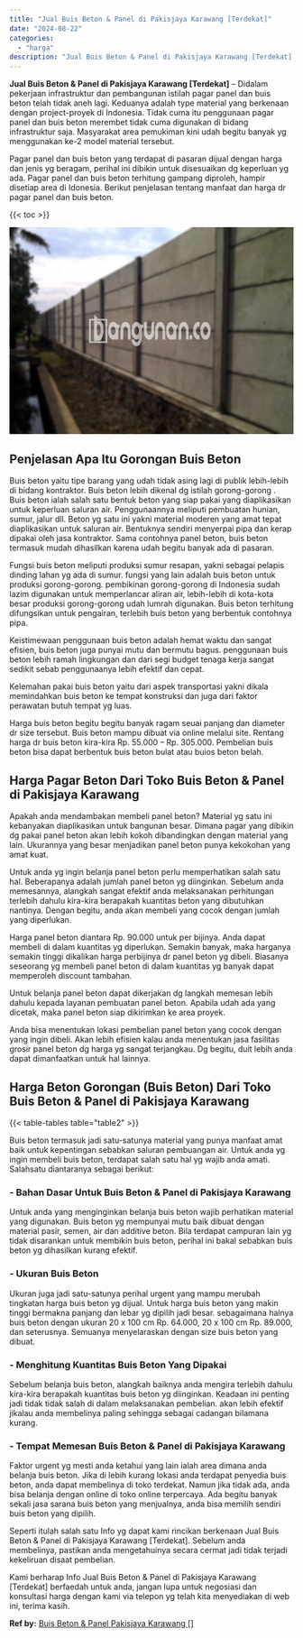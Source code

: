 ```yaml
---
title: "Jual Buis Beton & Panel di Pakisjaya Karawang [Terdekat]"
date: "2024-08-22"
categories: 
  - "harga"
description: "Jual Buis Beton & Panel di Pakisjaya Karawang [Terdekat]. Kami berharap Info Jual Buis Beton & Panel di Pakisjaya Karawang [Terdekat] berfaedah untuk anda,..."
---
```


**Jual Buis Beton & Panel di Pakisjaya Karawang \[Terdekat\]** – Didalam pekerjaan infrastruktur dan pembangunan istilah pagar panel dan buis beton telah tidak aneh lagi. Keduanya adalah type material yang berkenaan dengan project-proyek di Indonesia. Tidak cuma itu penggunaan pagar panel dan buis beton merembet tidak cuma digunakan di bidang infrastruktur saja. Masyarakat area pemukiman kini udah begitu banyak yg menggunakan ke-2 model material tersebut.

Pagar panel dan buis beton yang terdapat di pasaran dijual dengan harga dan jenis yg beragam, perihal ini dibikin untuk disesuaikan dg keperluan yg ada. Pagar panel dan buis beton terhitung gampang diproleh, hampir disetiap area di Idonesia. Berikut penjelasan tentang manfaat dan harga dr pagar panel dan buis beton.

{{< toc >}}

![Jual Buis Beton & Panel di Pakisjaya Karawang [Terdekat]](/images/jual-panel-buis-beton-murah-37.png)

## Penjelasan Apa Itu Gorongan Buis Beton

Buis beton yaitu tipe barang yang udah tidak asing lagi di publik lebih-lebih di bidang kontraktor. Buis beton lebih dikenal dg istilah gorong-gorong . Buis beton ialah salah satu bentuk beton yang siap pakai yang diaplikasikan untuk keperluan saluran air. Penggunaannya meliputi pembuatan hunian, sumur, jalur dll. Beton yg satu ini yakni material moderen yang amat tepat diaplikasikan untuk saluran air. Bentuknya sendiri menyerpai pipa dan kerap dipakai oleh jasa kontraktor. Sama contohnya panel beton, buis beton termasuk mudah dihasilkan karena udah begitu banyak ada di pasaran.

Fungsi buis beton meliputi produksi sumur resapan, yakni sebagai pelapis dinding lahan yg ada di sumur. fungsi yang lain adalah buis beton untuk produksi gorong-gorong. pembikinan gorong-gorong di Indonesia sudah lazim digunakan untuk memperlancar aliran air, lebih-lebih di kota-kota besar produksi gorong-gorong udah lumrah digunakan. Buis beton terhitung difungsikan untuk pengairan, terlebih buis beton yang berbentuk contohnya pipa.

Keistimewaan penggunaan buis beton adalah hemat waktu dan sangat efisien, buis beton juga punyai mutu dan bermutu bagus. penggunaan buis beton lebih ramah lingkungan dan dari segi budget tenaga kerja sangat sedikit sebab penggunaanya lebih efektif dan cepat.

Kelemahan pakai buis beton yaitu dari aspek transportasi yakni dikala memindahkan buis beton ke tempat konstruksi dan juga dari faktor perawatan butuh tempat yg luas.

Harga buis beton begitu begitu banyak ragam seuai panjang dan diameter dr size tersebut. Buis beton mampu dibuat via online melalui site. Rentang harga dr buis beton kira-kira Rp. 55.000 – Rp. 305.000. Pembelian buis beton bisa dapat berbentuk buis beton bulat atau buios beton belah.

## Harga Pagar Beton Dari Toko Buis Beton & Panel di Pakisjaya Karawang

Apakah anda mendambakan membeli panel beton? Material yg satu ini kebanyakan diaplikasikan untuk bangunan besar. Dimana pagar yang dibikin dg pakai panel beton akan lebih kokoh dibandingkan dengan material yang lain. Ukurannya yang besar menjadikan panel beton punya kekokohan yang amat kuat.

Untuk anda yg ingin belanja panel beton perlu memperhatikan salah satu hal. Beberapanya adalah jumlah panel beton yg diinginkan. Sebelum anda memesannya, alangkah sangat efektif anda melaksanakan perhitungan terlebih dahulu kira-kira berapakah kuantitas beton yang dibutuhkan nantinya. Dengan begitu, anda akan membeli yang cocok dengan jumlah yang diperlukan.

Harga panel beton diantara Rp. 90.000 untuk per bijinya. Anda dapat membeli di dalam kuantitas yg diperlukan. Semakin banyak, maka harganya semakin tinggi dikalikan harga perbijinya dr panel beton yg dibeli. Biasanya seseorang yg membeli panel beton di dalam kuantitas yg banyak dapat memperoleh discount tambahan.

Untuk belanja panel beton dapat dikerjakan dg langkah memesan lebih dahulu kepada layanan pembuatan panel beton. Apabila udah ada yang dicetak, maka panel beton siap dikirimkan ke area proyek.

Anda bisa menentukan lokasi pembelian panel beton yang cocok dengan yang ingin dibeli. Akan lebih efisien kalau anda menentukan jasa fasilitas grosir panel beton dg harga yg sangat terjangkau. Dg begitu, duit lebih anda dapat dimanfaatkan untuk hal lainnya.

## Harga Beton Gorongan (Buis Beton) Dari Toko Buis Beton & Panel di Pakisjaya Karawang

{{< table-tables table="table2" >}}

Buis beton termasuk jadi satu-satunya material yang punya manfaat amat baik untuk kepentingan sebabkan saluran pembuangan air. Untuk anda yg ingin membeli buis beton, terdapat salah satu hal yg wajib anda amati. Salahsatu diantaranya sebagai berikut:

### \- Bahan Dasar Untuk Buis Beton & Panel di Pakisjaya Karawang

Untuk anda yang menginginkan belanja buis beton wajib perhatikan material yang digunakan. Buis beton yg mempunyai mutu baik dibuat dengan material pasir, semen, air dan additive beton. Bila terdapat campuran lain yg tidak disarankan untuk membikin buis beton, perihal ini bakal sebabkan buis beton yg dihasilkan kurang efektif.

### \- Ukuran Buis Beton

Ukuran juga jadi satu-satunya perihal urgent yang mampu merubah tingkatan harga buis beton yg dijual. Untuk harga buis beton yang makin tinggi bermakna panjang dan lebar yg dipilih jadi besar. sebagaimana halnya buis beton dengan ukuran 20 x 100 cm Rp. 64.000, 20 x 100 cm Rp. 89.000, dan seterusnya. Semuanya menyelaraskan dengan size buis beton yang dibuat.

### \- Menghitung Kuantitas Buis Beton Yang Dipakai

Sebelum belanja buis beton, alangkah baiknya anda mengira terlebih dahulu kira-kira berapakah kuantitas buis beton yg diinginkan. Keadaan ini penting jadi tidak tidak salah di dalam melaksanakan pembelian. akan lebih efektif jikalau anda membelinya paling sehingga sebagai cadangan bilamana kurang.

### \- Tempat Memesan Buis Beton & Panel di Pakisjaya Karawang

Faktor urgent yg mesti anda ketahui yang lain ialah area dimana anda belanja buis beton. Jika di lebih kurang lokasi anda terdapat penyedia buis beton, anda dapat membelinya di toko terdekat. Namun jika tidak ada, anda bisa belanja dengan online di toko online terpercaya. Ada begitu banyak sekali jasa sarana buis beton yang menjualnya, anda bisa memilih sendiri buis beton yang dipilih.

Seperti itulah salah satu Info yg dapat kami rincikan berkenaan Jual Buis Beton & Panel di Pakisjaya Karawang \[Terdekat\]. Sebelum anda membelinya, pastikan anda mengetahuinya secara cermat jadi tidak terjadi kekeliruan disaat pembelian.

Kami berharap Info Jual Buis Beton & Panel di Pakisjaya Karawang \[Terdekat\] berfaedah untuk anda, jangan lupa untuk negosiasi dan konsultasi harga dengan kami via telepon yg telah kita menyediakan di web ini, terima kasih.

**Ref by:** [Buis Beton & Panel Pakisjaya Karawang []](https://id.wikipedia.org/wiki/Buis)
